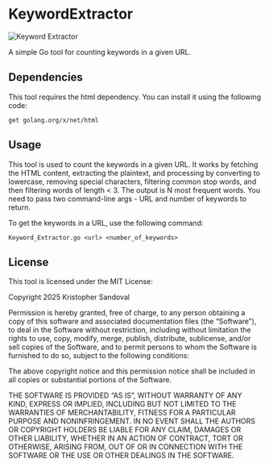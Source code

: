 # KeywordExtractor

![Keyword Extractor](https://github.com/user-attachments/assets/74671e93-2933-45b3-8c32-056becbc9c08)

A simple Go tool for counting keywords in a given URL.

## Dependencies
This tool requires the html dependency. You can install it using the following code:

````
get golang.org/x/net/html
````

## Usage
This tool is used to count the keywords in a given URL. It works by fetching the HTML content, extracting the plaintext, and processing by converting to lowercase, removing special characters, filtering common stop words, and then filtering words of length < 3. The output is N most frequent words. You need to pass two command-line args - URL and number of keywords to return.

To get the keywords in a URL, use the following command:

````
Keyword_Extractor.go <url> <number_of_keywords>
````

## License
This tool is licensed under the MIT License:

Copyright 2025 Kristopher Sandoval

Permission is hereby granted, free of charge, to any person obtaining a copy of this software and associated documentation files (the “Software”), to deal in the Software without restriction, including without limitation the rights to use, copy, modify, merge, publish, distribute, sublicense, and/or sell copies of the Software, and to permit persons to whom the Software is furnished to do so, subject to the following conditions:

The above copyright notice and this permission notice shall be included in all copies or substantial portions of the Software.

THE SOFTWARE IS PROVIDED “AS IS”, WITHOUT WARRANTY OF ANY KIND, EXPRESS OR IMPLIED, INCLUDING BUT NOT LIMITED TO THE WARRANTIES OF MERCHANTABILITY, FITNESS FOR A PARTICULAR PURPOSE AND NONINFRINGEMENT. IN NO EVENT SHALL THE AUTHORS OR COPYRIGHT HOLDERS BE LIABLE FOR ANY CLAIM, DAMAGES OR OTHER LIABILITY, WHETHER IN AN ACTION OF CONTRACT, TORT OR OTHERWISE, ARISING FROM, OUT OF OR IN CONNECTION WITH THE SOFTWARE OR THE USE OR OTHER DEALINGS IN THE SOFTWARE.
